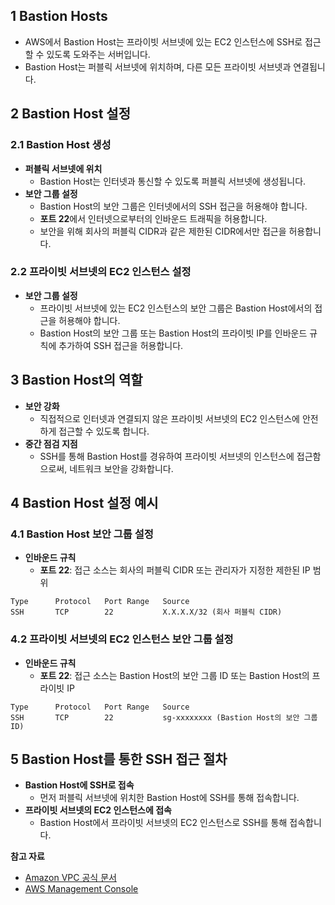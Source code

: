 ## 1 Bastion Hosts

- AWS에서 Bastion Host는 프라이빗 서브넷에 있는 EC2 인스턴스에 SSH로 접근할 수 있도록 도와주는 서버입니다.
- Bastion Host는 퍼블릭 서브넷에 위치하며, 다른 모든 프라이빗 서브넷과 연결됩니다.

## 2 Bastion Host 설정

### 2.1 Bastion Host 생성

- **퍼블릭 서브넷에 위치**
  - Bastion Host는 인터넷과 통신할 수 있도록 퍼블릭 서브넷에 생성됩니다.
- **보안 그룹 설정**
  - Bastion Host의 보안 그룹은 인터넷에서의 SSH 접근을 허용해야 합니다.
  - **포트 22**에서 인터넷으로부터의 인바운드 트래픽을 허용합니다.
  - 보안을 위해 회사의 퍼블릭 CIDR과 같은 제한된 CIDR에서만 접근을 허용합니다.

### 2.2 프라이빗 서브넷의 EC2 인스턴스 설정

- **보안 그룹 설정**
  - 프라이빗 서브넷에 있는 EC2 인스턴스의 보안 그룹은 Bastion Host에서의 접근을 허용해야 합니다.
  - Bastion Host의 보안 그룹 또는 Bastion Host의 프라이빗 IP를 인바운드 규칙에 추가하여 SSH 접근을 허용합니다.

## 3 Bastion Host의 역할

- **보안 강화**
  - 직접적으로 인터넷과 연결되지 않은 프라이빗 서브넷의 EC2 인스턴스에 안전하게 접근할 수 있도록 합니다.
- **중간 점검 지점**
  - SSH를 통해 Bastion Host를 경유하여 프라이빗 서브넷의 인스턴스에 접근함으로써, 네트워크 보안을 강화합니다.

## 4 Bastion Host 설정 예시

### 4.1 Bastion Host 보안 그룹 설정

- **인바운드 규칙**
  - **포트 22**: 접근 소스는 회사의 퍼블릭 CIDR 또는 관리자가 지정한 제한된 IP 범위

```
Type      Protocol   Port Range   Source
SSH       TCP        22           X.X.X.X/32 (회사 퍼블릭 CIDR)
```

### 4.2 프라이빗 서브넷의 EC2 인스턴스 보안 그룹 설정

- **인바운드 규칙**
  - **포트 22**: 접근 소스는 Bastion Host의 보안 그룹 ID 또는 Bastion Host의 프라이빗 IP

```
Type      Protocol   Port Range   Source
SSH       TCP        22           sg-xxxxxxxx (Bastion Host의 보안 그룹 ID)

```

## 5 Bastion Host를 통한 SSH 접근 절차

- **Bastion Host에 SSH로 접속**
  - 먼저 퍼블릭 서브넷에 위치한 Bastion Host에 SSH를 통해 접속합니다.
- **프라이빗 서브넷의 EC2 인스턴스에 접속**
  - Bastion Host에서 프라이빗 서브넷의 EC2 인스턴스로 SSH를 통해 접속합니다.

**참고 자료**

- [Amazon VPC 공식 문서](https://docs.aws.amazon.com/vpc/index.html)
- [AWS Management Console](https://aws.amazon.com/console/)